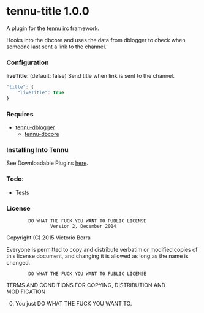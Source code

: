 # tennu-title 1.0.0

A plugin for the [tennu](https://github.com/Tennu/tennu) irc framework.

Hooks into the dbcore and uses the data from dblogger to check when someone last sent a link to the channel.

### Configuration

**liveTitle**: (default: false) Send title when link is sent to the channel. 

```Javascript
"title": {
    "liveTitle": true
}
```

### Requires
- [tennu-dblogger](https://github.com/LordWingZero/tennu-dbcore)
  - [tennu-dbcore](https://github.com/LordWingZero/tennu-dbcore)


### Installing Into Tennu

See Downloadable Plugins [here](https://tennu.github.io/plugins/).

### Todo:

- Tests
 
### License

            DO WHAT THE FUCK YOU WANT TO PUBLIC LICENSE
                    Version 2, December 2004

 Copyright (C) 2015 Victorio Berra

 Everyone is permitted to copy and distribute verbatim or modified
 copies of this license document, and changing it is allowed as long
 as the name is changed.

            DO WHAT THE FUCK YOU WANT TO PUBLIC LICENSE
   TERMS AND CONDITIONS FOR COPYING, DISTRIBUTION AND MODIFICATION

  0. You just DO WHAT THE FUCK YOU WANT TO.
